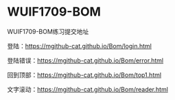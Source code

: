 # WUIF1709-BOM
WUIF1709-BOM练习提交地址

登陆：https://mgithub-cat.github.io/Bom/login.html

登陆错误：https://mgithub-cat.github.io/Bom/error.html

回到顶部：https://mgithub-cat.github.io/Bom/top1.html

文字滚动：https://mgithub-cat.github.io/Bom/reader.html